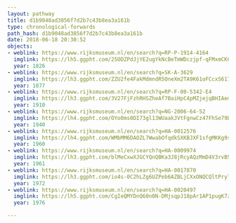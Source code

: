 ```yaml
---
layout: pathway
title: d1b9048ad3856f7d2b7c43b8ea3a161b
type: chronological-forwards
path_hash: d1b9048ad3856f7d2b7c43b8ea3a161b
date: 2018-06-18 20:30:52
objects:
- weblink: https://www.rijksmuseum.nl/en/search?q=RP-P-1914-4164
  imglink: https://lh5.ggpht.com/25ODZPdJjYE2ugYkNcBeTmWDczjpf-qFMxmCKCv2aCbXQ4Zc5zKyHoT-rI4afNL2KoxqF0gqoHnR3os4u334Xb2zlg=s200
  year: 1826
- weblink: https://www.rijksmuseum.nl/en/search?q=SK-A-3629
  imglink: https://lh3.ggpht.com/ZZU2fe4FakMdmndR5OneXm2TA9K61oFCcxS617YXDymUi4056yclXVUeSIc2QXtp3BhCQlZPajD-8KFgb4Cg8sv_Fczs=s200
  year: 1877
- weblink: https://www.rijksmuseum.nl/en/search?q=RP-F-00-5342-E4
  imglink: https://lh3.ggpht.com/3V27FjFzhRHSZheAf7BaiHpC4pMZjejqBHIAemZaX6in4gDbItKQwAywZblfJ1Rr52nfYBGQEKgvUaxVYOglTW9e-f0=s200
  year: 1910
- weblink: https://www.rijksmuseum.nl/en/search?q=NG-2006-64-52
  imglink: https://lh4.ggpht.com/OYo0ms0DI73gl13WUaakJVtFgnwCz47FhSe79DY7BEdl4eVyzBPKmG3uX7dJxSuHwbh6rqg9_RBGAf3DXSOhAEIjlN0=s200
  year: 1940
- weblink: https://www.rijksmuseum.nl/en/search?q=HA-0012576
  imglink: https://lh4.ggpht.com/WMbMM6DAOZL7WwabOfqdkSXKBJXF1sfgMKKg9srgjgf9f4uAkPkmvTSP86wg4Mk2gOdNhGLucP-tPDlr7No9QsLMtbI=s200
  year: 1960
- weblink: https://www.rijksmuseum.nl/en/search?q=HA-0009974
  imglink: https://lh3.ggpht.com/blMeCxwXJGCYQnQBKa3J8jRcyAQzMmD4V3rvB5qEPWLRYNElQ29JDueN8D1KBbmeUdHafLIb4-nsUe5Gr2GfcvXbeWI=s200
  year: 1961
- weblink: https://www.rijksmuseum.nl/en/search?q=HA-0017870
  imglink: https://lh3.ggpht.com/io4s-0C2hLZg6UZPeb6AZBLjCXxONQCQltPrylb2mdnu_l7AvkKyxW5HyofDGTzOPyY3FLSbO1O1olqXd1jqCcngzFEm=s200
  year: 1972
- weblink: https://www.rijksmuseum.nl/en/search?q=HA-0020497
  imglink: https://lh5.ggpht.com/CgIeQMYDnQ60n0N-DMjsqpJ18pAr1AP1pugK7zpuD8FLVL6Aie1LQUM2X1sERDd7j4XE-_H66hhbpjna6ekFz-SJGsk=s200
  year: 1976

---
```

